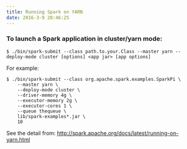 ```yaml
---
title: Running Spark on YARN
date: 2016-3-9 20:46:25
---
```

### To launch a Spark application in cluster/yarn mode:
```
$ ./bin/spark-submit --class path.to.your.Class --master yarn --deploy-mode cluster [options] <app jar> [app options]
```

For example:
```
$ ./bin/spark-submit --class org.apache.spark.examples.SparkPi \
    --master yarn \
    --deploy-mode cluster \
    --driver-memory 4g \
    --executor-memory 2g \
    --executor-cores 1 \
    --queue thequeue \
    lib/spark-examples*.jar \
    10
```
<!-- more -->
See the detail from:
http://spark.apache.org/docs/latest/running-on-yarn.html
